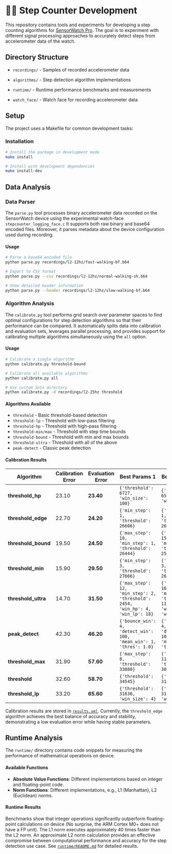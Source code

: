 # 🏃‍♂️ Step Counter Development

This repository contains tools and experiments for developing a step counting algorithms for [SensorWatch Pro](https://www.sensorwatch.net). The goal is to experiment with different signal processing approaches to accurately detect steps from accelerometer data of the watch.

## Directory Structure

- `recordings/` - Samples of recorded accelerometer data

- `algorithms/` - Step detection algorithm implementations

- `runtime/` - Runtime performance benchmarks and measurements

- `watch_face/` - Watch face for recording accelerometer data

## Setup

The project uses a Makefile for common development tasks:

### Installation

```bash
# Install the package in development mode
make install

# Install with development dependencies
make install-dev
```

## Data Analysis

### Data Parser

The `parse.py` tool processes binary accelerometer data recorded on the SensorWatch device using the experimental watch-face `stepcounter_logging_face.c` It supports both raw binary and base64 encoded files. Moreover, it parses metadata about the  device configuration used during recording.

#### Usage

```bash
# Parse a base64 encoded file
python parse.py recordings/l2-12hz/fast-walking-bf.b64

# Export to CSV format
python parse.py --csv recordings/l2-12hz/normal-walking-sh.b64

# Show detailed header information
python parse.py --header recordings/l2-12hz/slow-walking-bf.b64
```

### Algorithm Analysis

The `calibrate.py` tool performs grid search over parameter spaces to find optimal configurations for step detection algorithms so that their performance can be compared. It automatically splits data into calibration and evaluation sets, leverages parallel processing, and provides support for calibrating multiple algorithms simultaneously using the `all` option.

#### Usage

```bash
# Calibrate a single algorithm
python calibrate.py threshold-bound

# Calibrate all available algorithms
python calibrate.py all

# Use custom data directory
python calibrate.py -d recordings/l2-25hz threshold
```

#### Algorithms Available

- `threshold` - Basic threshold-based detection
- `threshold-lp` - Threshold with low-pass filtering
- `threshold-hp` - Threshold with high-pass filtering
- `threshold-min/max` - Threshold with step time bounds
- `threshold-bound` - Threshold with min and max bounds
- `threshold-ultra` - Threshold with all of the above
- `peak-detect` - Classic peak detection

#### Calibration Results

| Algorithm | Calibration Error | Evaluation Error | Best Params 1 | Best Params 2 |
|-----------|------------------|------------------|---------------|---------------|
| **threshold_hp** | 23.10 | **23.40** | `{'threshold': 6727, 'win_size': 100}` | `{'threshold': 6515, 'win_size': 7}` |
| **threshold_edge** | 22.70 | **24.20** | `{'min_step': 1, 'threshold': 26606}` | `{'min_step': 1, 'threshold': 26323}` |
| **threshold_bound** | 19.50 | **24.50** | `{'max_step': 18, 'min_step': 1, 'threshold': 26444}` | `{'max_step': 15, 'min_step': 3, 'threshold': 25666}` |
| **threshold_min** | 15.90 | **29.50** | `{'min_step': 3, 'threshold': 27666}` | `{'min_step': 3, 'threshold': 26181}` |
| **threshold_ultra** | 14.70 | **31.50** | `{'max_step': 12, 'min_step': 2, 'threshold': 2454, 'win_hp': 4, 'win_lp': 18}` | `{'max_step': 16, 'min_step': 4, 'threshold': 1161, 'win_hp': 4, 'win_lp': 6}` |
| **peak_detect** | 42.30 | **46.20** | `{'bounce_win': 4, 'detect_win': 100, 'mean_win': 1, 'thres': 1.0}` | `{'bounce_win': 4, 'detect_win': 100, 'mean_win': 7, 'thres': 1.0}` |
| **threshold_max** | 31.90 | **57.60** | `{'max_step': 8, 'threshold': 33888}` | `{'max_step': 11, 'threshold': 30666}` |
| **threshold** | 32.60 | **58.70** | `{'threshold': 34545}` | `{'threshold': 31111}` |
| **threshold_lp** | 33.20 | **65.60** | `{'threshold': 31636, 'win_size': 4}` | `{'threshold': 31030, 'win_size': 1}` |

Calibration results are stored in [`results.yml`](results.yml). Currently, the `threshold_edge` algorithm achieves the best balance of accuracy and stability, demonstrating a low evaluation error while having stable parameters.

## Runtime Analysis

The `runtime/` directory contains code snippets for measuring the performance of mathematical operations on device.

#### Available Functions

- **Absolute Value Functions**: Different implementations based on integer and floating-point code.
- **Norm Functions**: Different implementations, e.g., L1 (Manhattan), L2 (Euclidean) norms.

#### Runtime Results

Benchmarks show that integer operations significantly outperform floating-point calculations on device (No surprise, the ARM Cortex M0+ does not have a FP unit). The L1 norm executes approximately 40 times faster than the L2 norm. An approximate L2 norm calculation provides an effective compromise between computational performance and accuracy for the step detection use case. See [`runtime/README.md`](runtime/README.md) for detailed results.
